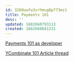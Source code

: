 ```yaml
---
id: 3260uwfw3xrhmug8p773mz1
title: Payments 101
desc: ''
updated: 1682660793113
created: 1682660681231
---
```


[Payments 101 as developer](https://github.com/juspay/hyperswitch/wiki/Payments-101-for-a-Developer)

[YCombinate 101 Article thread](https://news.ycombinator.com/item?id=35714145)